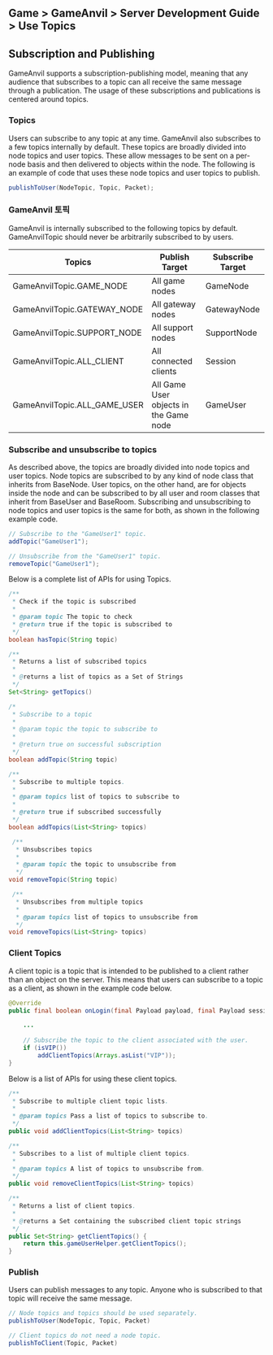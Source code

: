 ## Game > GameAnvil > Server Development Guide > Use Topics



## Subscription and Publishing

GameAnvil supports a subscription-publishing model, meaning that any audience that subscribes to a topic can all receive the same message through a publication. The usage of these subscriptions and publications is centered around topics.



### Topics

Users can subscribe to any topic at any time. GameAnvil also subscribes to a few topics internally by default. These topics are broadly divided into node topics and user topics. These allow messages to be sent on a per-node basis and then delivered to objects within the node. The following is an example of code that uses these node topics and user topics to publish.

```java
publishToUser(NodeTopic, Topic, Packet);
```


### GameAnvil 토픽

GameAnvil is internally subscribed to the following topics by default. GameAnvilTopic should never be arbitrarily subscribed to by users.

| Topics                         | Publish Target                            | Subscribe Target   |
| ---------------------------- | ------------------------------------ | ----------- |
| GameAnvilTopic.GAME_NODE     | All game nodes                       | GameNode    |
| GameAnvilTopic.GATEWAY_NODE  | All gateway nodes                 | GatewayNode |
| GameAnvilTopic.SUPPORT_NODE  | All support nodes                     | SupportNode |
| GameAnvilTopic.ALL_CLIENT    | All connected clients             | Session     |
| GameAnvilTopic.ALL_GAME_USER | All Game User objects in the Game node | GameUser    |



### Subscribe and unsubscribe to topics

As described above, the topics are broadly divided into node topics and user topics. Node topics are subscribed to by any kind of node class that inherits from BaseNode. User topics, on the other hand, are for objects inside the node and can be subscribed to by all user and room classes that inherit from BaseUser and BaseRoom. Subscribing and unsubscribing to node topics and user topics is the same for both, as shown in the following example code.

```java
// Subscribe to the "GameUser1" topic.
addTopic("GameUser1");

// Unsubscribe from the "GameUser1" topic.
removeTopic("GameUser1");
```

Below is a complete list of APIs for using Topics.
```java
/**
 * Check if the topic is subscribed
 * 
 * @param topic The topic to check
 * @return true if the topic is subscribed to
 */
boolean hasTopic(String topic)

/**
 * Returns a list of subscribed topics
 * 
 * @returns a list of topics as a Set of Strings
 */ 
Set<String> getTopics()

/*
 * Subscribe to a topic
 * 
 * @param topic the topic to subscribe to
 * 
 * @return true on successful subscription
 */
boolean addTopic(String topic)

/**
 * Subscribe to multiple topics.
 * 
 * @param topics list of topics to subscribe to
 * 
 * @return true if subscribed successfully
 */
boolean addTopics(List<String> topics)

 /**
  * Unsubscribes topics
  *
  * @param topic the topic to unsubscribe from
  */ 
void removeTopic(String topic)

 /** 
  * Unsubscribes from multiple topics
  * 
  * @param topics list of topics to unsubscribe from
  */ 
void removeTopics(List<String> topics)
```



### Client Topics

A client topic is a topic that is intended to be published to a client rather than an object on the server. This means that users can subscribe to a topic as a client, as shown in the example code below.

```java
@Override
public final boolean onLogin(final Payload payload, final Payload sessionPayload, Payload outPayload) throws SuspendExecution {

    ...
        
	// Subscribe the topic to the client associated with the user.
	if (isVIP())
		addClientTopics(Arrays.asList("VIP"));
}
```
Below is a list of APIs for using these client topics.
```java
/**
 * Subscribe to multiple client topic lists.
 *
 * @param topics Pass a list of topics to subscribe to.
 */
public void addClientTopics(List<String> topics)

/**
 * Subscribes to a list of multiple client topics.
 *
 * @param topics A list of topics to unsubscribe from.
 */
public void removeClientTopics(List<String> topics)

/**
 * Returns a list of client topics.
 *
 * @returns a Set containing the subscribed client topic strings
 */
public Set<String> getClientTopics() {
    return this.gameUserHelper.getClientTopics();
}
```



### Publish

Users can publish messages to any topic. Anyone who is subscribed to that topic will receive the same message.

```java
// Node topics and topics should be used separately.
publishToUser(NodeTopic, Topic, Packet)

// Client topics do not need a node topic.
publishToClient(Topic, Packet)
```
